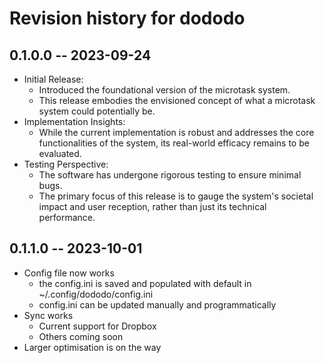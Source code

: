 # Revision history for dododo

## 0.1.0.0 -- 2023-09-24

- Initial Release:
  - Introduced the foundational version of the microtask system.
  - This release embodies the envisioned concept of what a microtask system could potentially be.
- Implementation Insights:
  - While the current implementation is robust and addresses the core functionalities of the system, its real-world efficacy remains to be evaluated.
- Testing Perspective:
  - The software has undergone rigorous testing to ensure minimal bugs.
  - The primary focus of this release is to gauge the system's societal impact and user reception, rather than just its technical performance.

## 0.1.1.0 -- 2023-10-01

- Config file now works
  - the config.ini is saved and populated with default in ~/.config/dododo/config.ini
  - config.ini can be updated manually and programmatically
- Sync works
  - Current support for Dropbox
  - Others coming soon
- Larger optimisation is on the way
